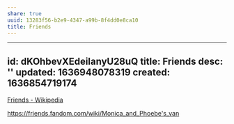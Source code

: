 ```yaml
---
share: true
uuid: 13283f56-b2e9-4347-a99b-8f4dd0e8ca10
title: Friends
---
```

---
id: dKOhbevXEdeiIanyU28uQ
title: Friends
desc: ''
updated: 1636948078319
created: 1636854719174
---

[Friends - Wikipedia](https://en.wikipedia.org/wiki/Friends)


https://friends.fandom.com/wiki/Monica_and_Phoebe's_van